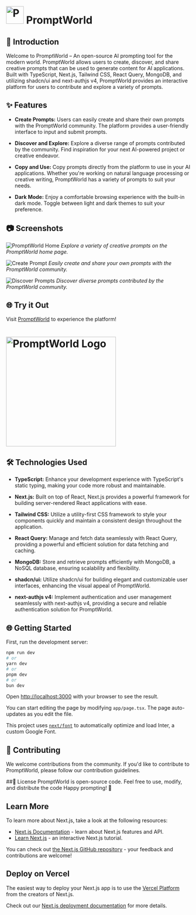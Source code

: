 # <img src="https://prompt-world.netlify.app/assets/images/logo.svg" alt="PromptWorld Logo" width="48"/> PromptWorld

## 🚀 Introduction

Welcome to PromptWorld – An open-source AI prompting tool for the modern world. PromptWorld allows users to create, discover, and share creative prompts that can be used to generate content for AI applications. Built with TypeScript, Next.js, Tailwind CSS, React Query, MongoDB, and utilizing shadcn/ui and next-authjs v4, PromptWorld provides an interactive platform for users to contribute and explore a variety of prompts.

## ✨ Features

- **Create Prompts:** Users can easily create and share their own prompts with the PromptWorld community. The platform provides a user-friendly interface to input and submit prompts.

- **Discover and Explore:** Explore a diverse range of prompts contributed by the community. Find inspiration for your next AI-powered project or creative endeavor.

- **Copy and Use:** Copy prompts directly from the platform to use in your AI applications. Whether you're working on natural language processing or creative writing, PromptWorld has a variety of prompts to suit your needs.

- **Dark Mode:** Enjoy a comfortable browsing experience with the built-in dark mode. Toggle between light and dark themes to suit your preference.

## 📷 Screenshots

![PromptWorld Home](./screenshots/screenshot-1.png)
_Explore a variety of creative prompts on the PromptWorld home page._

![Create Prompt](./screenshots/screenshot-3.png)
_Easily create and share your own prompts with the PromptWorld community._

![Discover Prompts](./screenshots/screenshot-2.png)
_Discover diverse prompts contributed by the PromptWorld community._

## 🌐 Try it Out

Visit [PromptWorld](https://prompt-world.netlify.app/) to experience the platform!
# <img src="./screenshots/QR-code.png" alt="PromptWorld Logo" width="300"/>

## 🛠️ Technologies Used

- **TypeScript:** Enhance your development experience with TypeScript's static typing, making your code more robust and maintainable.

- **Next.js:** Built on top of React, Next.js provides a powerful framework for building server-rendered React applications with ease.

- **Tailwind CSS:** Utilize a utility-first CSS framework to style your components quickly and maintain a consistent design throughout the application.

- **React Query:** Manage and fetch data seamlessly with React Query, providing a powerful and efficient solution for data fetching and caching.

- **MongoDB:** Store and retrieve prompts efficiently with MongoDB, a NoSQL database, ensuring scalability and flexibility.

- **shadcn/ui:** Utilize shadcn/ui for building elegant and customizable user interfaces, enhancing the visual appeal of PromptWorld.

- **next-authjs v4:** Implement authentication and user management seamlessly with next-authjs v4, providing a secure and reliable authentication solution for PromptWorld.

## 🌐 Getting Started

First, run the development server:

```bash
npm run dev
# or
yarn dev
# or
pnpm dev
# or
bun dev
```

Open [http://localhost:3000](http://localhost:3000) with your browser to see the result.

You can start editing the page by modifying `app/page.tsx`. The page auto-updates as you edit the file.

This project uses [`next/font`](https://nextjs.org/docs/basic-features/font-optimization) to automatically optimize and load Inter, a custom Google Font.

## 🤝 Contributing

We welcome contributions from the community. If you'd like to contribute to PromptWorld, please follow our contribution guidelines.

##📄 License
PromptWorld is open-source code. Feel free to use, modify, and distribute the code
Happy prompting! 🚀

## Learn More

To learn more about Next.js, take a look at the following resources:

- [Next.js Documentation](https://nextjs.org/docs) - learn about Next.js features and API.
- [Learn Next.js](https://nextjs.org/learn) - an interactive Next.js tutorial.

You can check out [the Next.js GitHub repository](https://github.com/vercel/next.js/) - your feedback and contributions are welcome!

## Deploy on Vercel

The easiest way to deploy your Next.js app is to use the [Vercel Platform](https://vercel.com/new?utm_medium=default-template&filter=next.js&utm_source=create-next-app&utm_campaign=create-next-app-readme) from the creators of Next.js.

Check out our [Next.js deployment documentation](https://nextjs.org/docs/deployment) for more details.
